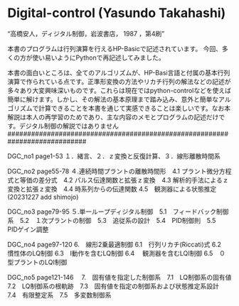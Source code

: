 # Digital-control (Yasundo Takahashi)
“高橋安人，ディジタル制御，岩波書店， 1987 ，第4刷”


本書のプログラムは行列演算を行えるHP-Basicで記述されています。
今回、多くの方が使い易いようにPythonで再記述してみました。

本書の面白いところは、全てのアルゴリズムが、HP-Basi言語と付属の基本行列演算で作られている点です。正準形変換の方法やリカチ行列の解法などの記述が多々あり大変興味深いものです。これらは現在ではpython-controlなどを使えば簡単に解けます。しかし、その解法の基本原理まで踏み込み、意外と簡単なアルゴリズムで計算できることを本書を通じて実感できることは楽しいです。なお本解説は本人の再学習のためであり、主な内容のメモとプログラムの記述だけです。デジタル制御の解説ではありません
############################################################################

DGC_no1 page1-53
１．緒言、２．ｚ変換と反復計算、３．線形離散時間系
  
DGC_no2 page55-78
４.連続時間プラントの離散時間形　4.1 プラント微分方程式と等価の差分式　4.2 パルス伝達関数と拡張ｚ変換　4.3 解析的手法によるｚ変換と拡張ｚ変換　4.4 時系列からの伝達関数 4.5　観測器による状態推定
(20231227 add shimojo)

  
DGC_no3 page79-95
５.単一ループディジタル制御　5.1　フィードバック制御系　5.2　１次プラントの制御　5.3　追従系の設計　5.4　PID制御則　5.5　PIDゲイン調整


DGC_no4 page97-120
6.　線形2乗最適制御 6.1　行列リカチ(Riccati)式 6.2　慣性体のLQ制御 6.3　I動作を含むLQ制御 6.4　 観測器を含むLQI制御 6.5　０型プラントのLQI制御


DGC_no5 page121-146　
7.　固有値を指定した制御系　7.1　LQ制御系の固有値　7.2　LQ制御系の根軌跡　7.3　固有値を指定の制御系および状態推定系設計　7.4　有限整定系　7.5　多変数制御系







